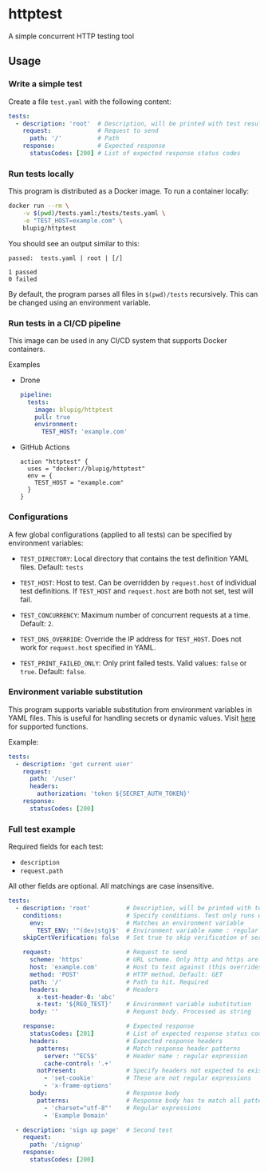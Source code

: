 # httptest
A simple concurrent HTTP testing tool

## Usage

### Write a simple test

Create a file `test.yaml` with the following content:

```yaml
tests:
  - description: 'root'  # Description, will be printed with test results
    request:             # Request to send
      path: '/'          # Path
    response:            # Expected response
      statusCodes: [200] # List of expected response status codes
```

### Run tests locally

This program is distributed as a Docker image. To run a container locally:
```bash
docker run --rm \
    -v $(pwd)/tests.yaml:/tests/tests.yaml \
    -e "TEST_HOST=example.com" \
    blupig/httptest
```

You should see an output similar to this:
```
passed:  tests.yaml | root | [/]

1 passed
0 failed
```

By default, the program parses all files in `$(pwd)/tests` recursively.
This can be changed using an environment variable.

### Run tests in a CI/CD pipeline

This image can be used in any CI/CD system that supports Docker containers.

Examples

- Drone

  ```yaml
  pipeline:
    tests:
      image: blupig/httptest
      pull: true
      environment:
        TEST_HOST: 'example.com'
  ```

- GitHub Actions

  ```hcl
  action "httptest" {
    uses = "docker://blupig/httptest"
    env = {
      TEST_HOST = "example.com"
    }
  }
  ```

### Configurations

A few global configurations (applied to all tests) can be specified by
environment variables:

- `TEST_DIRECTORY`: Local directory that contains the test definition YAML
  files. Default: `tests`

- `TEST_HOST`: Host to test. Can be overridden by `request.host` of individual
  test definitions. If `TEST_HOST` and `request.host` are both not set, test
  will fail.

- `TEST_CONCURRENCY`: Maximum number of concurrent requests at a time.
  Default: `2`.

- `TEST_DNS_OVERRIDE`: Override the IP address for `TEST_HOST`. Does not work
  for `request.host` specified in YAML.

- `TEST_PRINT_FAILED_ONLY`: Only print failed tests. Valid values: `false` or
  `true`. Default: `false`.

### Environment variable substitution

This program supports variable substitution from environment variables in YAML
files. This is useful for handling secrets or dynamic values.
Visit [here](https://github.com/drone/envsubst/blob/master/README) for
supported functions.

Example:

```yaml
tests:
  - description: 'get current user'
    request:
      path: '/user'
      headers:
        authorization: 'token ${SECRET_AUTH_TOKEN}'
    response:
      statusCodes: [200]
```

### Full test example

Required fields for each test:

- `description`
- `request.path`

All other fields are optional. All matchings are case insensitive.

```yaml
tests:
  - description: 'root'          # Description, will be printed with test results. Required
    conditions:                  # Specify conditions. Test only runs when all conditions are met
      env:                       # Matches an environment variable
        TEST_ENV: '^(dev|stg)$'  # Environment variable name : regular expression
    skipCertVerification: false  # Set true to skip verification of server TLS certificate (insecure and not recommended)

    request:                     # Request to send
      scheme: 'https'            # URL scheme. Only http and https are supported. Default: https
      host: 'example.com'        # Host to test against (this overrides TEST_HOST for this specific test)
      method: 'POST'             # HTTP method. Default: GET
      path: '/'                  # Path to hit. Required
      headers:                   # Headers
        x-test-header-0: 'abc'
        x-test: '${REQ_TEST}'    # Environment variable substitution
      body: ''                   # Request body. Processed as string

    response:                    # Expected response
      statusCodes: [201]         # List of expected response status codes
      headers:                   # Expected response headers
        patterns:                # Match response header patterns
          server: '^ECS$'        # Header name : regular expression
          cache-control: '.+'
        notPresent:              # Specify headers not expected to exist.
          - 'set-cookie'         # These are not regular expressions
          - 'x-frame-options'
      body:                      # Response body
        patterns:                # Response body has to match all patterns in this list in order to pass test
          - 'charset="utf-8"'    # Regular expressions
          - 'Example Domain'

  - description: 'sign up page'  # Second test
    request:
      path: '/signup'
    response:
      statusCodes: [200]
```
